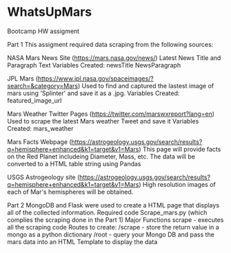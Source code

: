 # WhatsUpMars
Bootcamp HW assigment

Part 1
This assigment required data scraping from the following sources:

<l>NASA Mars News Site (https://mars.nasa.gov/news/)
    Latest News Title and Paragraph Text
    Variables Created:
         newsTitle
         NewsParagraph

<l> JPL Mars (https://www.jpl.nasa.gov/spaceimages/?search=&category=Mars)
    Used to find and captured the lastest image of mars using 'Splinter' and save it as a .jpg.
    Variables Created:
        featured_image_url

<l>Mars Weather Twitter Pages (https://twitter.com/marswxreport?lang=en)
    Used to scrape the latest Mars weather Tweet and save it
    Variables Created:
        mars_weather

<l>Mars Facts Webpage (https://astrogeology.usgs.gov/search/results?q=hemisphere+enhanced&k1=target&v1=Mars)
    This page will provide facts on the Red Planet includeing Diameter, Mass, etc. The data will be converted to a HTML table string using Pandas

<l> USGS Astrogeology site (https://astrogeology.usgs.gov/search/results?q=hemisphere+enhanced&k1=target&v1=Mars)
    High resolution images of each of Mar's hemispheres will be obtained. 

Part 2
MongoDB and Flask were used to create a HTML page that displays all of the collected information. 
    Required code
        Scrape_mars.py (which complies the scraping done in the Part 1)
            Major Functions
                scrape - executes all the scraping code
        Routes to create:
            /scrape - store the return value in a mongo as a python dictionary
            /root - query your Mongo DB and pass the mars data into an HTML Template to display the data
        